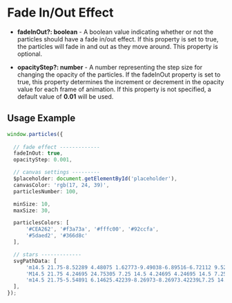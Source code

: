 # Fade In/Out Effect

- **fadeInOut?: boolean** - A boolean value indicating whether or not the particles should have a fade in/out effect. If this property is set to true, the particles will fade in and out as they move around. This property is optional.

- **opacityStep?: number** - A number representing the step size for changing the opacity of the particles. If the fadeInOut property is set to true, this property determines the increment or decrement in the opacity value for each frame of animation. If this property is not specified, a default value of **0.01** will be used.

## Usage Example

```ts
window.particles({
    
  // fade effect -------------
  fadeInOut: true,
  opacityStep: 0.001,

  // canvas settings ---------  
  $placeholder: document.getElementById('placeholder'),
  canvasColor: 'rgb(17, 24, 39)',
  particlesNumber: 100,

  minSize: 10,
  maxSize: 30,

  particlesColors: [
      '#CEA262', '#f3a73a', '#fffc00', '#92ccfa',
      '#5daed2', '#366d8c'
  ],

  // stars -------------
  svgPathData: [
      'm14.5 21.75-8.52289 4.48075 1.62773-9.49038-6.89516-6.72112 9.52888-1.38462L14.5 0l4.26144 8.63463 9.52888 1.38462-6.89516 6.72112 1.62773 9.49038z',
      'M14.5 21.75 4.24695 24.75305 7.25 14.5 4.24695 4.24695 14.5 7.25l10.25305-3.00305L21.75 14.5l3.00305 10.25305z',
      'm14.5 21.75-5.54891 6.14625.42239-8.26973-8.26973.42239L7.25 14.5 1.10375 8.95109l8.26973.42239-.42239-8.26973L14.5 7.25l5.54891-6.14625-.42239 8.26973 8.26973-.42239L21.75 14.5l6.14625 5.54891-8.26973-.42239.42239 8.26973z',
  ],
});
```